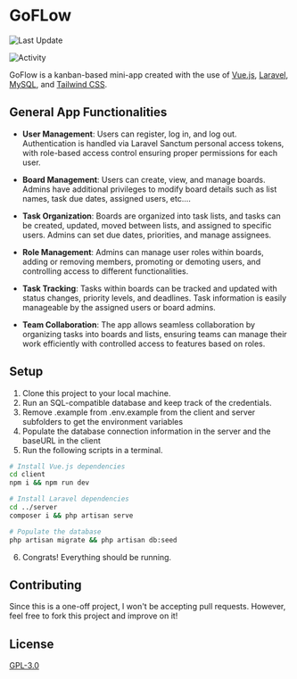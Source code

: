 # GoFLow

![Last Update](https://img.shields.io/github/last-commit/n-e-t-a-n/GoFlow?color=blue&label=Last%20Update)

![Activity](https://img.shields.io/badge/Activity-Completed-blue)

GoFlow is a kanban-based mini-app created with the use of [Vue.js](https://vuejs.org/), [Laravel](https://laravel.com/), [MySQL](https://www.mysql.com/), and [Tailwind CSS](https://tailwindcss.com/).

## General App Functionalities

- **User Management**: Users can register, log in, and log out. Authentication is handled via Laravel Sanctum personal access tokens, with role-based access control ensuring proper permissions for each user.

- **Board Management**: Users can create, view, and manage boards. Admins have additional privileges to modify board details such as list names, task due dates, assigned users, etc....

- **Task Organization**: Boards are organized into task lists, and tasks can be created, updated, moved between lists, and assigned to specific users. Admins can set due dates, priorities, and manage assignees.

- **Role Management**: Admins can manage user roles within boards, adding or removing members, promoting or demoting users, and controlling access to different functionalities.

- **Task Tracking**: Tasks within boards can be tracked and updated with status changes, priority levels, and deadlines. Task information is easily manageable by the assigned users or board admins.

- **Team Collaboration**: The app allows seamless collaboration by organizing tasks into boards and lists, ensuring teams can manage their work efficiently with controlled access to features based on roles.


## Setup

1. Clone this project to your local machine.
2. Run an SQL-compatible database and keep track of the credentials.
3. Remove .example from .env.example from the client and server subfolders to get the environment variables
4. Populate the database connection information in the server and the baseURL in the client
5.  Run the following scripts in a terminal.

```bash
# Install Vue.js dependencies
cd client
npm i && npm run dev

# Install Laravel dependencies
cd ../server
composer i && php artisan serve

# Populate the database
php artisan migrate && php artisan db:seed
```
6. Congrats! Everything should be running.

## Contributing

Since this is a one-off project, I won't be accepting pull requests. However, feel free to
fork this project and improve on it!

## License

[GPL-3.0](https://github.com/n-e-t-a-n/GoFlow/blob/main/LICENSE.md)